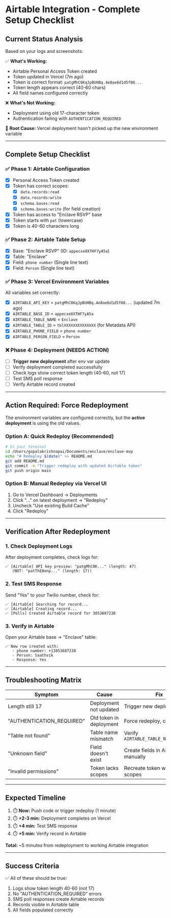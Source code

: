 # Airtable Integration - Complete Setup Checklist

## Current Status Analysis

Based on your logs and screenshots:

✅ **What's Working:**
- Airtable Personal Access Token created
- Token updated in Vercel (7m ago)
- Token is correct format: `patgMhC8KqJpBUHBq.4e8ae6d1d5f08...`
- Token length appears correct (40-60 chars)
- All field names configured correctly

❌ **What's Not Working:**
- Deployment using old 17-character token
- Authentication failing with `AUTHENTICATION_REQUIRED`

🎯 **Root Cause:** Vercel deployment hasn't picked up the new environment variable

---

## Complete Setup Checklist

### ✅ Phase 1: Airtable Configuration

- [x] Personal Access Token created
- [x] Token has correct scopes:
  - [x] `data.records:read`
  - [x] `data.records:write`
  - [x] `schema.bases:read`
  - [x] `schema.bases:write` (for field creation)
- [x] Token has access to "Enclave RSVP" base
- [x] Token starts with `pat` (lowercase)
- [x] Token is 40-60 characters long

### ✅ Phase 2: Airtable Table Setup

- [x] Base: "Enclave RSVP" (ID: `appecxe8XTHF7yA5a`)
- [x] Table: "Enclave"
- [x] Field: `phone number` (Single line text)
- [x] Field: `Person` (Single line text)

### ✅ Phase 3: Vercel Environment Variables

All variables set correctly:

- [x] `AIRTABLE_API_KEY` = `patgMhC8KqJpBUHBq.4e8ae6d1d5f08...` (updated 7m ago)
- [x] `AIRTABLE_BASE_ID` = `appecxe8XTHF7yA5a`
- [x] `AIRTABLE_TABLE_NAME` = `Enclave`
- [x] `AIRTABLE_TABLE_ID` = `tblXXXXXXXXXXXXXX` (for Metadata API)
- [x] `AIRTABLE_PHONE_FIELD` = `phone number`
- [x] `AIRTABLE_PERSON_FIELD` = `Person`

### ❌ Phase 4: Deployment (NEEDS ACTION)

- [ ] **Trigger new deployment** after env var update
- [ ] Verify deployment completed successfully
- [ ] Check logs show correct token length (40-60, not 17)
- [ ] Test SMS poll response
- [ ] Verify Airtable record created

---

## Action Required: Force Redeployment

The environment variables are configured correctly, but the **active deployment** is using the old values.

### Option A: Quick Redeploy (Recommended)

```bash
# In your terminal
cd /Users/gopalakrishnapai/Documents/enclave/enclave-mvp
echo "# Redeploy $(date)" >> README.md
git add README.md
git commit -m "Trigger redeploy with updated Airtable token"
git push origin main
```

### Option B: Manual Redeploy via Vercel UI

1. Go to Vercel Dashboard → Deployments
2. Click "..." on latest deployment → "Redeploy"
3. Uncheck "Use existing Build Cache"
4. Click "Redeploy"

---

## Verification After Redeployment

### 1. Check Deployment Logs

After deployment completes, check logs for:

```
✅ [Airtable] API key preview: "patgMhC8K..." (length: 47)
   (NOT: "patThE0enp..." (length: 17))
```

### 2. Test SMS Response

Send "Yes" to your Twilio number, check for:

```
✅ [Airtable] Searching for record...
✅ [Airtable] Creating record...
✅ [Polls] Created Airtable record for 3853687238
```

### 3. Verify in Airtable

Open your Airtable base → "Enclave" table:

```
✅ New row created with:
   - phone number: +13853687238
   - Person: Saathvik
   - Response: Yes
```

---

## Troubleshooting Matrix

| Symptom | Cause | Fix |
|---------|-------|-----|
| Length still 17 | Deployment not updated | Trigger new deployment |
| "AUTHENTICATION_REQUIRED" | Old token in deployment | Force redeploy, clear cache |
| "Table not found" | Table name mismatch | Verify `AIRTABLE_TABLE_NAME=Enclave` |
| "Unknown field" | Field doesn't exist | Create fields in Airtable manually |
| "Invalid permissions" | Token lacks scopes | Recreate token with all scopes |

---

## Expected Timeline

1. ⏱️ **Now:** Push code or trigger redeploy (1 minute)
2. ⏱️ **+2-3 min:** Deployment completes on Vercel
3. ⏱️ **+4 min:** Test SMS response
4. ⏱️ **+5 min:** Verify record in Airtable

**Total:** ~5 minutes from redeployment to working Airtable integration

---

## Success Criteria

✅ All of these should be true:

1. Logs show token length 40-60 (not 17)
2. No "AUTHENTICATION_REQUIRED" errors
3. SMS poll responses create Airtable records
4. Records visible in Airtable table
5. All fields populated correctly

